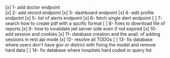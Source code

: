[x] 1- add doctor endpoint  
[x] 2- add record endpoint
[x] 3- dashboard  endpoint
[x] 4- edit profile endpoint
[x] 5- list of alerts endpoint
[x] 6- fetch single alert endpoint
[ ] 7- search how to create pdf with a spcific format 
[ ] 8- fixes to download file of reports 
[x] 9- how to invalidate jwt server side even if not expired 
[x] 10- add session and cookies 
[x] 11- database creation and the avail. of adding sessions in rest api mode 
[x] 12- resolve all TODOs
[ ] 13- fix database where users don't have gov or district with fixing the model and remove hard data
[ ] 14- fix database where hospitals hard coded or query list 